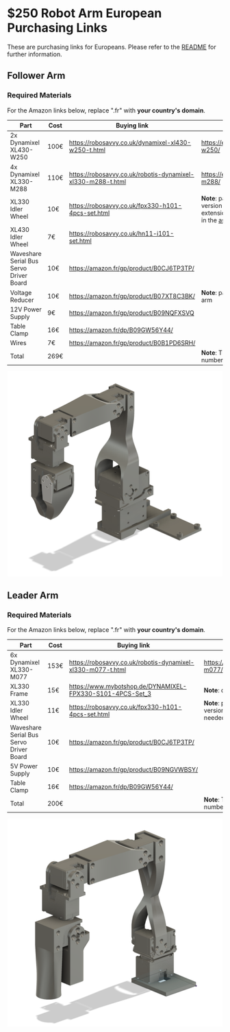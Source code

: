 # $250 Robot Arm European Purchasing Links

These are purchasing links for Europeans. Please refer to the [README](README.md) for further information.

## Follower Arm

### Required Materials

For the Amazon links below, replace ".fr" with **your country's domain**.

| Part                          | Cost | Buying link                                    | Specs |
|-------------------------------|------|------------------------------------------------| --- |
| 2x Dynamixel XL430-W250       | 100€ | https://robosavvy.co.uk/dynamixel-xl430-w250-t.html | https://emanual.robotis.com/docs/en/dxl/x/xl430-w250/ |
| 4x Dynamixel XL330-M288       | 110€  | https://robosavvy.co.uk/robotis-dynamixel-xl330-m288-t.html | https://emanual.robotis.com/docs/en/dxl/x/xl330-m288/|
| XL330 Idler Wheel             | 10€  | https://robosavvy.co.uk/fpx330-h101-4pcs-set.html   | **Note**: pack of four; three needed for  longer version pictured above (with elbow-to-wrist extension), two needed for shorter version shown in the [assembly video](https://youtu.be/RckrXOEoWrk)|
| XL430 Idler Wheel             | 7€   | https://robosavvy.co.uk/hn11-i101-set.html          | |
| Waveshare Serial Bus Servo Driver Board | 10€  | https://amazon.fr/gp/product/B0CJ6TP3TP/ | |
| Voltage Reducer               | 10€   | https://amazon.fr/gp/product/B07XT8C3BK/                       | **Note**: pack of six, only one needed per follower arm |
| 12V Power Supply              | 9€  | https://amazon.fr/gp/product/B09NQFXSVQ                       | |
| Table Clamp                   | 16€   | https://amazon.fr/dp/B09GW56Y44/                         | | **Note**: pack of two, buying this to have the table clamp for both arms, if you only need one, cheaper options are readily available.|
| Wires                         | 7€   | https://amazon.fr/gp/product/B0B1PD6SRH/
| Total                         | 269€ | | **Note**: There will be around 20€ transport fees, this number will differ from one country to another. |

![follower](./pictures/follower_arm.png)

## Leader Arm

### Required Materials

For the Amazon links below, replace ".fr" with **your country's domain**.

| Part                          | Cost | Buying link | Specs |
|-------------------------------|------| --- | --- |
| 6x Dynamixel XL330-M077       | 153€ |  https://robosavvy.co.uk/robotis-dynamixel-xl330-m077-t.html | https://emanual.robotis.com/docs/en/dxl/x/xl330-m077/|
| XL330 Frame | 15€   | https://www.mybotshop.de/DYNAMIXEL-FPX330-S101-4PCS-Set_3 | **Note**: currently not avalible on robosavvy|
| XL330 Idler Wheel             | 11€  | https://robosavvy.co.uk/fpx330-h101-4pcs-set.html   | **Note**: pack of four; three needed for longer version (with elbow-to-wrist extension), two needed for shorter version pictured below |
| Waveshare Serial Bus Servo Driver Board | 10€  | https://amazon.fr/gp/product/B0CJ6TP3TP/
| 5V Power Supply               | 10€   | https://amazon.fr/gp/product/B09NGVWBSY/ | |
| Table Clamp                   | 16€   | https://amazon.fr/dp/B09GW56Y44/                         | | **Note**: pack of two, buying this to have the table clamp for both arms, if you only need one, cheaper options are readily available.|
| Total                        | 200€ | | **Note**: There will be around 20€ transport fees, this number will differ from one country to another. |

![leader](./pictures/leader_arm.png)